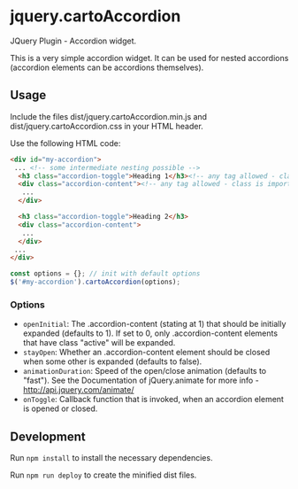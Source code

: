 # jquery.cartoAccordion
JQuery Plugin - Accordion widget.

This is a very simple accordion widget. It can be used for nested accordions (accordion elements can be accordions themselves).

## Usage 
Include the files dist/jquery.cartoAccordion.min.js and dist/jquery.cartoAccordion.css in your HTML header.

Use the following HTML code:
```html
<div id="my-accordion">
 ... <!-- some intermediate nesting possible -->
  <h3 class="accordion-toggle">Heading 1</h3><!-- any tag allowed - class is important -->
  <div class="accordion-content"><!-- any tag allowed - class is important -->
   ...
  </div>

  <h3 class="accordion-toggle">Heading 2</h3>
  <div class="accordion-content">
   ...
  </div>
 ...
</div>
```

```javascript
const options = {}; // init with default options
$('#my-accordion').cartoAccordion(options);
```

### Options
* `openInitial`: The .accordion-content (stating at 1) that should be initially expanded (defaults to 1). If set to 0, only .accordion-content elements that have class "active" will be expanded.
* `stayOpen`: Whether an .accordion-content element should be closed when some other is expanded (defaults to false).
* `animationDuration`: Speed of the open/close animation (defaults to "fast"). See the Documentation of jQuery.animate for more info - http://api.jquery.com/animate/
* `onToggle`: Callback function that is invoked, when an accordion element is opened or closed.

## Development
Run `npm install` to install the necessary dependencies.

Run `npm run deploy` to create the minified dist files.
